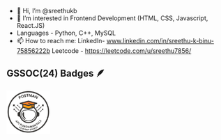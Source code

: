 - 👋 Hi, I’m @sreethukb
- 🌱 I’m interested in Frontend Development (HTML, CSS, Javascript, React.JS)
- Languages - Python, C++, MySQL
- 📫 How to reach me: LinkedIn- www.linkedin.com/in/sreethu-k-binu-75856222b Leetcode - https://leetcode.com/u/sreethu7856/

<!---
sreethukb/sreethukb is a ✨ special ✨ repository because its `README.md` (this file) appears on your GitHub profile.
You can click the Preview link to take a look at your changes.
--->
## GSSOC(24) Badges 🪶
<div style='display:flex; align-items:center; gap: 10px;' align='center'>
<img src="https://raw.githubusercontent.com/girlscript/gssoc-website-new/main/public/badges/postman.png" width="100px" height="100px" />
</div>
